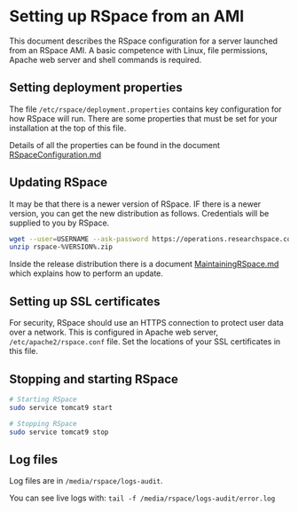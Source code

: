 # Setting up RSpace from an AMI

This document describes the RSpace configuration for a server launched
from an RSpace AMI. A basic competence with Linux, file permissions,
Apache web server and shell commands is required.

## Setting deployment properties

The file `/etc/rspace/deployment.properties` contains key configuration
for how RSpace will run. There are some properties that must be set for
your installation at the top of this file.

Details of all the properties can be found in the document
[RSpaceConfiguration.md](public/RSpaceConfiguration.md)

## Updating RSpace
It may be that there is a newer version of RSpace. IF there is a newer
version, you can get the new distribution as follows. Credentials will
be supplied to you by RSpace.

```bash
wget --user=USERNAME --ask-password https://operations.researchspace.com/software/rspace/rspace-%VERSION%.zip
unzip rspace-%VERSION%.zip 
```

Inside the release distribution there is a document
[MaintainingRSpace.md](public/MaintainingRSpace.md)
which explains how to perform an update.

## Setting up SSL certificates

For security, RSpace should use an HTTPS connection to protect user data over
a network. This is configured in Apache web server, `/etc/apache2/rspace.conf`
file. Set the locations of your SSL certificates in this file.

## Stopping and starting RSpace

```bash
# Starting RSpace
sudo service tomcat9 start

# Stopping RSpace
sudo service tomcat9 stop
```

## Log files
Log files are in `/media/rspace/logs-audit`.

You can see live logs with: `tail -f /media/rspace/logs-audit/error.log`
